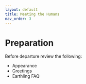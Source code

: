```yaml
---
layout: default
title: Meeting the Humans
nav_order: 3
---
```

# Preparation
Before departure review the following:

- Appearance
- Greetings
- Earthling FAQ
